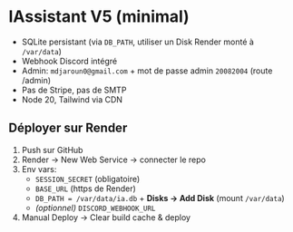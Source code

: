 # IAssistant V5 (minimal)
- SQLite persistant (via `DB_PATH`, utiliser un Disk Render monté à `/var/data`)
- Webhook Discord intégré
- Admin: `mdjaroun0@gmail.com` + mot de passe admin `20082004` (route /admin)
- Pas de Stripe, pas de SMTP
- Node 20, Tailwind via CDN

## Déployer sur Render
1) Push sur GitHub
2) Render → New Web Service → connecter le repo
3) Env vars:
   - `SESSION_SECRET` (obligatoire)
   - `BASE_URL` (https de Render)
   - `DB_PATH = /var/data/ia.db` + **Disks → Add Disk** (mount `/var/data`)
   - *(optionnel)* `DISCORD_WEBHOOK_URL`
4) Manual Deploy → Clear build cache & deploy
